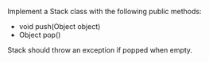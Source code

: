 Implement a Stack class with the following public methods:

- void push(Object object)
- Object pop()

Stack should throw an exception if popped when empty.
